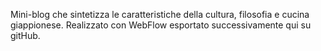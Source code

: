 Mini-blog che sintetizza le caratteristiche della cultura, filosofia e cucina giappionese. Realizzato con WebFlow esportato successivamente qui su gitHub. 
